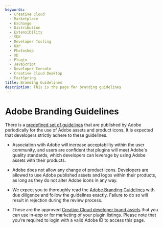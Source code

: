 ```yaml
---
keywords:
  - Creative Cloud
  - Marketplace
  - Exchange
  - Distribution
  - Extensibility
  - SDK
  - Developer Tooling
  - UXP
  - Photoshop
  - XD
  - Plugin
  - JavaScript
  - Developer Console
  - Creative Cloud Desktop
  - FastSpring
title: Branding Guidelines
description: This is the page for branding guidelines
---
```


# Adobe Branding Guidelines

There is a [predefined set of guidelines](../Adobe-Creative-Cloud-Developer-Guidelines.pdf) that are published by Adobe periodically for the use of Adobe assets and product icons. It is expected that developers strictly adhere to these guidelines.

- Association with Adobe will increase acceptability within the user community, and users are confident that plugins will meet Adobe's quality standards, which developers can leverage by using Adobe assets with their products.

- Adobe does not allow any change of product icons. Developers are allowed to use Adobe published assets and logos within their products, as long as they do not alter Adobe icons in any way.

- We expect you to thoroughly read the [Adobe Branding Guidelines](../Adobe-Creative-Cloud-Developer-Guidelines.pdf) with due diligence and follow the guidelines exactly. Failure to do so will result in rejection during the review process.

- These are the approved [Creative Cloud developer brand assets](https://www.adobe.com/go/distribute-cc-brand-assets) that you can use in-app or for marketing of your plugin listings. Please note that you're required to login with a valid Adobe ID to access this page.
